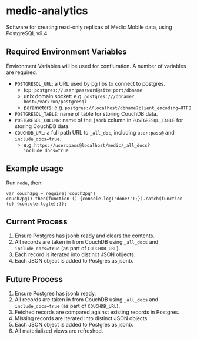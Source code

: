 # medic-analytics
Software for creating read-only replicas of Medic Mobile data, using PostgreSQL v9.4

## Required Environment Variables

Environment Variables will be used for confiuration. A number of variables
are required.

* `POSTGRESQL_URL`: a URL used by pg libs to connect to postgres.
  * tcp: `postgres://user:password@site:port/dbname`
  * unix domain socket: e.g. `postgres:///dbname?host=/var/run/postgresql`
  * parameters: e.g. `postgres://localhost/dbname?client_encoding=UTF8`
* `POSTGRESQL_TABLE`: name of table for storing CouchDB data.
* `POSTGRESQL_COLUMN`: name of the `jsonb` column in `POSTGRESQL_TABLE` for
  storing CouchDB data.
* `COUCHDB_URL`: a full path URL to `_all_doc`, including `user:pass@` and `include_docs=true`.
  * e.g. `https://user:pass@localhost/medic/_all_docs?include_docs=true`

## Example usage

Run `node`, then:

```
var couch2pg = require('couch2pg')
couch2pg().then(function () {console.log('done!');}).catch(function (e) {console.log(e);});
```

## Current Process

1. Ensure Postgres has jsonb ready and clears the contents.
1. All records are taken in from CouchDB using `_all_docs` and `include_docs=true` (as part of `COUCHDB_URL`).
1. Each record is iterated into distinct JSON objects.
1. Each JSON object is added to Postgres as jsonb.

## Future Process

1. Ensure Postgres has jsonb ready.
1. All records are taken in from CouchDB using `_all_docs` and `include_docs=true` (as part of `COUCHDB_URL`).
1. Fetched records are compared against existing records in Postgres.
1. Missing records are iterated into distinct JSON objects.
1. Each JSON object is added to Postgres as jsonb.
1. All materialized views are refreshed.
